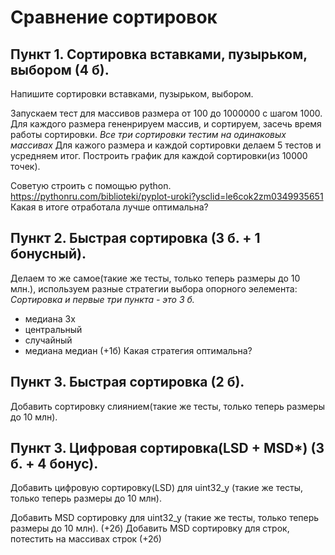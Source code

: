 # Cравнение сортировок

## Пункт 1. Cортировка вставками, пузырьком, выбором (4 б).
Напишите сортировки вставками, пузырьком, выбором.

Запускаем тест для массивов размера от 100 до 1000000 с шагом 1000.
Для каждого размера гененрируем массив, и сортируем, засечь время работы сортировки.
*Все три сортировки тестим на одинаковых массивах*
Для кажого размера и каждой сортировки делаем 5 тестов и усредняем итог.
Построить график для каждой сортировки(из 10000 точек). 

Советую строить с помощью python.
https://pythonru.com/biblioteki/pyplot-uroki?ysclid=le6cok2zm0349935651 
Какая в итоге отработала лучше оптимальна?


## Пункт 2. Быстрая сортировка  (3 б. + 1 бонусный).
Делаем то же самое(такие же тесты, только теперь размеры до 10 млн.), используем разные стратегии выбора опорного эелемента:
*Сортировка и первые три пункта - это 3 б.*
* медиана 3х 
* центральный 
* случайный 
* медиана медиан (+1б)
Какая стратегия оптимальна?

## Пункт 3. Быстрая сортировка (2 б).
Добавить сортировку слиянием(такие же тесты, только теперь размеры до 10 млн).

## Пункт 3. Цифровая сортировка(LSD + MSD*) (3 б. + 4 бонус).
Добавить цифровую сортировку(LSD) для uint32_y (такие же тесты, только теперь размеры до 10 млн).

Добавить MSD сортировку для uint32_y (такие же тесты, только теперь размеры до 10 млн). (+2б)
Добавить MSD сортировку для строк, потестить на массивах строк (+2б)
